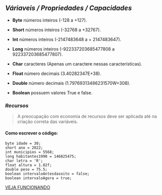## _Váriaveis / Propriedades / Capacidades_ 

- **Byte** números inteiros (-128 a +127).

- **Short** números inteiros (-32768 a +32767).

- **Int** números inteiros (-2147483648 a + 2147483647).

- **Long** números inteiros (-922337203685477808 a 922337203685477807).

- **Char** caracteres (Apenas um caractere nessas características).

- **Float** número decimais (3.40282347E+38).

- **Double** número decimais (1.79769313486231570W+308).

- **Boolean** possuem valores True e false.

### _Recursos_
> A preocupação com economia de recursos deve ser aplicada até na criação correta das variáveis.

#### Como escrever o código:

```
byte idade = 30;
short ano = 2022;
int municipios = 5568;
long habitantes1990 = 146825475;
char letra = 'R';
float altura = 1.82f;
double peso = 75.5;
boolean intervaloAntesdasoito = false;
boolean intervaloAgora = true;
```
<a href="https://replit.com/@ArthurEstevan/Variaveis#Main.java" target="_blank">VEJA FUNCIONANDO</a>
